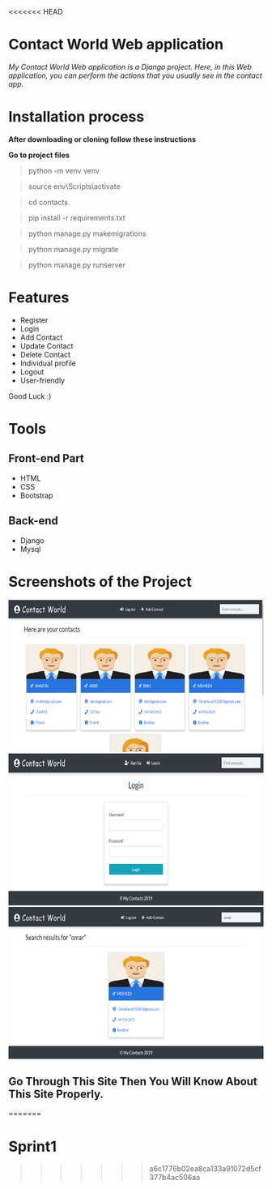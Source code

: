 <<<<<<< HEAD
# Contact World Web application
*My Contact World Web application is a Django project. Here, in this Web application, you can perform the actions that you usually see in the contact app.*

# Installation process
**After downloading or cloning follow these instructions**

**Go to project files**
> python -m venv venv

> source env\Scripts\activate

> cd contacts

> pip install -r requirements.txt

> python manage.py makemigrations

> python manage.py migrate

> python manage.py runserver

# Features
- Register
- Login
- Add Contact
- Update Contact
- Delete Contact
- Individual profile
- Logout
- User-friendly

Good Luck :)

# Tools
## Front-end Part
* HTML
* CSS
* Bootstrap
## Back-end
* Django
* Mysql

# Screenshots of the Project
<p align="center">
  <img width="660" height="300" src="static/images/a.png">
  <img width="660" height="300" src="static/images/b.png">
  <img width="660" height="300" src="static/images/c.png">
</p>


## Go Through This Site Then You Will Know About This Site Properly.
=======
# Sprint1
>>>>>>> a6c1776b02ea8ca133a91072d5cf377b4ac506aa
